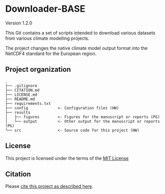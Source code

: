 # Downloader-BASE

Version 1.2.0

This Git contains a set of scripts intended to download various datasets from various climate modelling projects. 

The project changes the native climate model output format into the NetCDF4 standard for the European region.


## Project organization

```
.
├── .gitignore
├── CITATION.md
├── LICENSE.md
├── README.md
├── requirements.txt
├── config             <- Configuration files (HW)
├── results
│   ├── figures        <- Figures for the manuscript or reports (PG)
│   └── output         <- Other output for the manuscript or reports (PG)
└── src                <- Source code for this project (HW)

```


## License

This project is licensed under the terms of the [MIT License](/LICENSE.md)

## Citation

Please [cite this project as described here](/CITATION.md).
